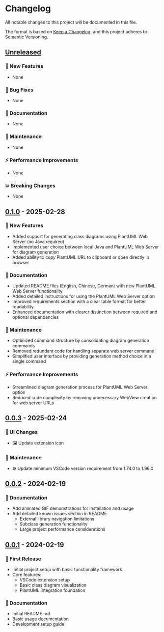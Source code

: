 # Changelog

All notable changes to this project will be documented in this file.

The format is based on [Keep a Changelog](https://keepachangelog.com/en/1.0.0/),
and this project adheres to [Semantic Versioning](https://semver.org/spec/v2.0.0.html).

## [Unreleased]

### 🚀 New Features
- None

### 🐛 Bug Fixes
- None

### 📝 Documentation
- None

### 🔧 Maintenance
- None

### ⚡️ Performance Improvements
- None

### 💥 Breaking Changes
- None

## [0.1.0] - 2025-02-28

### 🚀 New Features
- Added support for generating class diagrams using PlantUML Web Server (no Java required)
- Implemented user choice between local Java and PlantUML Web Server for diagram generation
- Added ability to copy PlantUML URL to clipboard or open directly in browser

### 📝 Documentation
- Updated README files (English, Chinese, German) with new PlantUML Web Server functionality
- Added detailed instructions for using the PlantUML Web Server option
- Improved requirements section with a clear table format for better readability
- Enhanced documentation with clearer distinction between required and optional dependencies

### 🔧 Maintenance
- Optimized command structure by consolidating diagram generation commands
- Removed redundant code for handling separate web server command
- Simplified user interface by providing generation method choice in a single command

### ⚡️ Performance Improvements
- Streamlined diagram generation process for PlantUML Web Server option
- Reduced code complexity by removing unnecessary WebView creation for web server URLs

## [0.0.3] - 2025-02-24

### 🎨 UI Changes
- 🖼️ Update extension icon

### 🔧 Maintenance
- ⚙️ Update minimum VSCode version requirement from 1.74.0 to 1.96.0

## [0.0.2] - 2024-02-19

### 📝 Documentation
- Add animated GIF demonstrations for installation and usage
- Add detailed known issues section in README
  - External library navigation limitations
  - Subclass generation functionality
  - Large project performance considerations

## [0.0.1] - 2024-02-19

### 🎉 First Release
- Initial project setup with basic functionality framework
- Core features:
  - VSCode extension setup
  - Basic class diagram visualization
  - PlantUML integration foundation

### 📝 Documentation
- Initial README.md
- Basic usage documentation
- Development setup guide

[Unreleased]: https://github.com/cjy513203427/intersystems-objectscript-class-diagram-view/compare/v0.1.0...HEAD
[0.1.0]: https://github.com/cjy513203427/intersystems-objectscript-class-diagram-view/compare/v0.0.3...v0.1.0
[0.0.3]: https://github.com/cjy513203427/intersystems-objectscript-class-diagram-view/compare/v0.0.2...v0.0.3
[0.0.2]: https://github.com/cjy513203427/intersystems-objectscript-class-diagram-view/compare/v0.0.1...v0.0.2
[0.0.1]: https://github.com/cjy513203427/intersystems-objectscript-class-diagram-view/releases/tag/v0.0.1